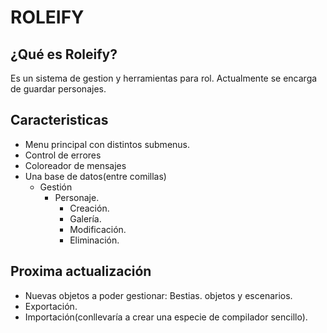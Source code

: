 # ROLEIFY

## ¿Qué es Roleify?
Es un sistema de gestion y herramientas para rol. 
Actualmente se encarga de guardar personajes.
 
## Caracteristicas
- Menu principal con distintos submenus.
- Control de errores
- Coloreador de mensajes
- Una base de datos(entre comillas)
  - Gestión
    - Personaje.
      - Creación.
      - Galería.
      - Modificación.
      - Eliminación.
## Proxima actualización
- Nuevas objetos a poder gestionar: Bestias. objetos y escenarios.
- Exportación. 
- Importación(conllevaría a crear una especie de compilador sencillo).